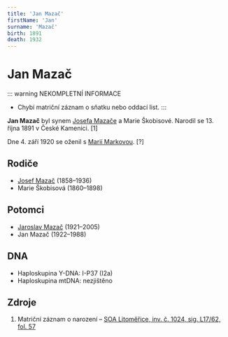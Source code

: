 ```yaml
---
title: 'Jan Mazač'
firstName: 'Jan'
surname: 'Mazač'
birth: 1891
death: 1932
---
```


# Jan Mazač

::: warning NEKOMPLETNÍ INFORMACE
- Chybí matriční záznam o sňatku nebo oddací list.
:::

**Jan Mazač** byl synem [Josefa Mazače](mazac-josef-1858.md) a Marie Škobisové. Narodil se 13. října 1891 v České Kamenici. \[1\]

Dne 4. září 1920 se oženil s [Marií Markovou](markova-marie-1887.md). \[?\]


## Rodiče

- [Josef Mazač](mazac-josef-1858.md) (1858–1936)
- Marie Škobisová (1860–1898)


## Potomci

- [Jaroslav Mazač](mazac-jaroslav-1921.md) (1921–2005)
- Jan Mazač (1922–1988)


## DNA

- Haploskupina Y-DNA: I-P37 (I2a)
- Haploskupina mtDNA: nezjištěno


## Zdroje

1. Matriční záznam o narození – [SOA Litoměřice, inv. č. 1024, sig. L17/62, fol. 57](http://vademecum.soalitomerice.cz/vademecum/permalink?xid=09ddd7cea03b9b8d:4e496e4e:12216bae987:-79a3&scan=58#scan58)
